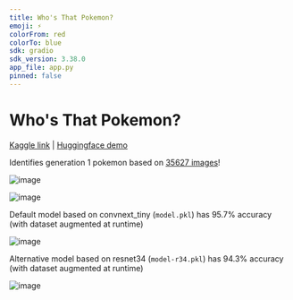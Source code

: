 ```yaml
---
title: Who's That Pokemon?
emoji: ⚡
colorFrom: red
colorTo: blue
sdk: gradio
sdk_version: 3.38.0
app_file: app.py
pinned: false
---
```


# Who's That Pokemon?

[Kaggle link](https://www.kaggle.com/code/echometerhhwl/who-s-that-pokemon-improved) | [Huggingface demo](https://huggingface.co/spaces/echometerain/whos-that-pokemon)

Identifies generation 1 pokemon based on [35627 images](https://www.kaggle.com/datasets/echometerhhwl/pokemon-gen-1-38914)!

![image](https://github.com/echometerain/whos-that-pokemon/assets/70437021/68b0ed63-4be6-4d30-a06f-a8c1b59060a3)

![image](https://github.com/echometerain/whos-that-pokemon/assets/70437021/e46821ee-26ce-4976-8545-da8786fdc9c0)

Default model based on convnext_tiny (`model.pkl`) has 95.7% accuracy (with dataset augmented at runtime)

![image](https://github.com/echometerain/whos-that-pokemon/assets/70437021/b3006352-ad07-4227-9da3-aa9c182d3303)

Alternative model based on resnet34 (`model-r34.pkl`) has 94.3% accuracy (with dataset augmented at runtime)

![image](https://github.com/echometerain/whos-that-pokemon/assets/70437021/5e41262e-86b9-4dde-a48a-56951ea25644)
